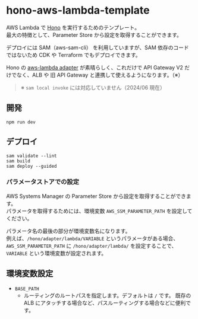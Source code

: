 # hono-aws-lambda-template

AWS Lambda で [Hono](https://hono.dev/) を実行するためのテンプレート。\
最大の特徴として、Parameter Store から設定を取得することができます。

デプロイには SAM（aws-sam-cli） を利用していますが、SAM 依存のコードではないため
CDK や Terraform でもデプロイできます。

Hono の
[aws-lambda adapter](https://github.com/honojs/hono/tree/main/src/adapter/aws-lambda)
が素晴らしく、これだけで API Gateway V2 だけでなく、ALB や 旧 API Gateway と連携して使えるようになります。（※）

> ※ `sam local invoke` には対応していません（2024/06 現在）

## 開発

```shell
npm run dev
```

## デプロイ

```shell
sam validate --lint
sam build
sam deploy --guided
```

### パラメータストアでの設定

AWS Systems Manager の Parameter Store から設定を取得することができます。\
パラメータを取得するためには、環境変数 `AWS_SSM_PARAMETER_PATH` を設定してください。

パラメータ名の最後の部分が環境変数名になります。\
例えば、`/hono/adapter/lambda/VARIABLE` というパラメータがある場合、
`AWS_SSM_PARAMETER_PATH` に `/hono/adapter/lambda/` を設定することで、
`VARIABLE` という環境変数が設定されます。

## 環境変数設定

- `BASE_PATH`
  - ルーティングのルートパスを指定します。デフォルトは `/` です。
    既存の ALB にアタッチする場合など、パスルーティングする場合などに便利です。
